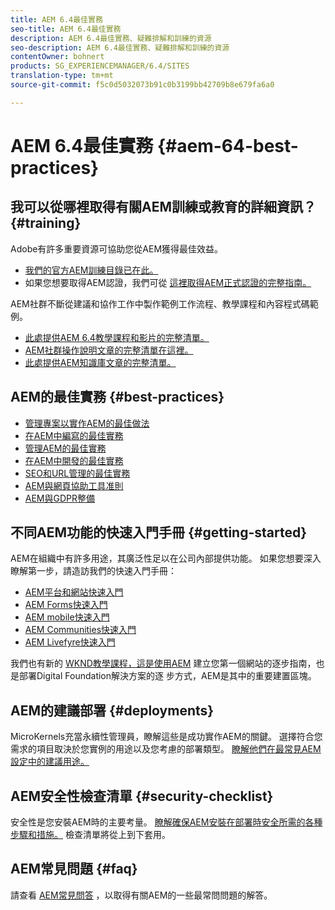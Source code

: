 ```yaml
---
title: AEM 6.4最佳實務
seo-title: AEM 6.4最佳實務
description: AEM 6.4最佳實務、疑難排解和訓練的資源
seo-description: AEM 6.4最佳實務、疑難排解和訓練的資源
contentOwner: bohnert
products: SG_EXPERIENCEMANAGER/6.4/SITES
translation-type: tm+mt
source-git-commit: f5c0d5032073b91c0b3199bb42709b8e679fa6a0

---
```



# AEM 6.4最佳實務 {#aem-64-best-practices}

## 我可以從哪裡取得有關AEM訓練或教育的詳細資訊？ {#training}

Adobe有許多重要資源可協助您從AEM獲得最佳效益。

* [我們的官方AEM訓練目錄已在此。](https://training.adobe.com/training/current-courses.html#solution=adobeExperienceManager&p=1)
* 如果您想要取得AEM認證，我們可從 [這裡取得AEM正式認證的完整指南。](https://training.adobe.com/certification/exams.html#p=1&solution=adobeExperienceManager)

AEM社群不斷從建議和協作工作中製作範例工作流程、教學課程和內容程式碼範例。

* [此處提供AEM 6.4教學課程和影片的完整清單。](https://helpx.adobe.com/experience-manager/kt/index/aem-6-4-videos.html)
* [AEM社群操作說明文章的完整清單在這裡。](https://helpx.adobe.com/experience-manager/topics/how-to.html)
* [此處提供AEM知識庫文章的完整清單。](https://helpx.adobe.com/experience-manager/kb/index/full_kb_list.html)

## AEM的最佳實務 {#best-practices}

* [管理專案以實作AEM的最佳做法](/help/managing/best-practices.md)
* [在AEM中編寫的最佳實務](/help/sites-authoring/best-practices.md)
* [管理AEM的最佳實務](/help/sites-administering/administer-best-practices.md)
* [在AEM中開發的最佳實務](/help/sites-developing/best-practices.md)
* [SEO和URL管理的最佳實務](/help/managing/seo-and-url-management.md)
* [AEM與網頁協助工具准則](/help/managing/web-accessibility.md)
* [AEM與GDPR整備](/help/managing/data-protection-and-privacy.md)

## 不同AEM功能的快速入門手冊 {#getting-started}

AEM在組織中有許多用途，其廣泛性足以在公司內部提供功能。 如果您想要深入瞭解第一步，請造訪我們的快速入門手冊：

* [AEM平台和網站快速入門](/help/sites-deploying/deploy.md#getting-started)
* [AEM Forms快速入門](/help/forms/using/introduction-aem-forms.md)
* [AEM mobile快速入門](/help/mobile/getting-started-aem-mobile.md)
* [AEM Communities快速入門](/help/communities/getting-started.md)
* [AEM Livefyre快速入門](https://answers.livefyre.com/developers/getting-started/)

我們也有新的 [WKND教學課程，這是使用AEM](https://docs.adobe.com/content/help/en/experience-manager-learn/getting-started-wknd-tutorial-develop/overview.html) 建立您第一個網站的逐步指南，也是部署Digital Foundation解決方案的逐 [](https://helpx.adobe.com/marketing-cloud/how-to/digital-foundation.html)步方式，AEM是其中的重要建置區塊。

## AEM的建議部署 {#deployments}

MicroKernels充當永續性管理員，瞭解這些是成功實作AEM的關鍵。 選擇符合您需求的項目取決於您實例的用途以及您考慮的部署類型。 [瞭解他們在最常見AEM設定中的建議用途。](/help/sites-deploying/recommended-deploys.md)

## AEM安全性檢查清單 {#security-checklist}

安全性是您安裝AEM時的主要考量。 [瞭解確保AEM安裝在部署時安全所需的各種步驟和措施。](/help/sites-administering/security-checklist.md) 檢查清單將從上到下套用。

## AEM常見問題 {#faq}

請查看 [AEM常見問答](/help/sites-administering/aem-faqs.md) ，以取得有關AEM的一些最常問問題的解答。
